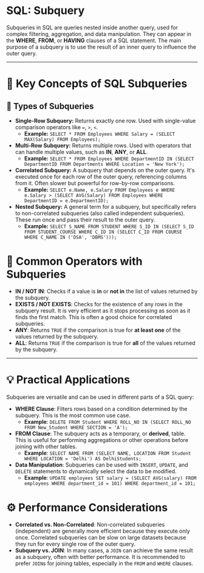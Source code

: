 # SQL: Subquery

Subqueries in SQL are queries nested inside another query, used for complex filtering, aggregation, and data manipulation. They can appear in the **WHERE**, **FROM**, or **HAVING** clauses of a SQL statement. The main purpose of a subquery is to use the result of an inner query to influence the outer query.

---

# 📝 Key Concepts of SQL Subqueries

## 📌 **Types of Subqueries**

- **Single-Row Subquery:** Returns exactly one row. Used with single-value comparison operators like `=`, `>`, `<`.
    - **Example:** `SELECT * FROM Employees WHERE Salary = (SELECT MAX(Salary) FROM Employees);`
- **Multi-Row Subquery:** Returns multiple rows. Used with operators that can handle multiple values, such as **IN**, **ANY**, or **ALL**.
    - **Example:** `SELECT * FROM Employees WHERE DepartmentID IN (SELECT DepartmentID FROM Departments WHERE Location = 'New York');`
- **Correlated Subquery:** A subquery that depends on the outer query. It's executed once for each row of the outer query, referencing columns from it. Often slower but powerful for row-by-row comparisons.
    - **Example:** `SELECT e.Name, e.Salary FROM Employees e WHERE e.Salary > (SELECT AVG(Salary) FROM Employees WHERE DepartmentID = e.DepartmentID);`
- **Nested Subquery:** A general term for a subquery, but specifically refers to non-correlated subqueries (also called independent subqueries). These run once and pass their result to the outer query.
    - **Example:** `SELECT S_NAME FROM STUDENT WHERE S_ID IN (SELECT S_ID FROM STUDENT_COURSE WHERE C_ID IN (SELECT C_ID FROM COURSE WHERE C_NAME IN ('DSA', 'DBMS')));`

# 📌 **Common Operators with Subqueries**

- **IN / NOT IN**: Checks if a value is **in** or **not in** the list of values returned by the subquery.
- **EXISTS / NOT EXISTS**: Checks for the existence of any rows in the subquery result. It is very efficient as it stops processing as soon as it finds the first match. This is often a good choice for correlated subqueries.
- **ANY**: Returns `TRUE` if the comparison is true for **at least one** of the values returned by the subquery.
- **ALL**: Returns `TRUE` if the comparison is true for **all** of the values returned by the subquery.

---

# 💡 Practical Applications

Subqueries are versatile and can be used in different parts of a SQL query:

- **WHERE Clause**: Filters rows based on a condition determined by the subquery. This is the most common use case.
    - **Example**: `DELETE FROM Student WHERE ROLL_NO IN (SELECT ROLL_NO FROM New_Student WHERE SECTION = 'A');`
- **FROM Clause**: The subquery acts as a temporary, or **derived**, table. This is useful for performing aggregations or other operations before joining with other tables.
    - **Example**: `SELECT NAME FROM (SELECT NAME, LOCATION FROM Student WHERE LOCATION = 'Delhi') AS DelhiStudents;`
- **Data Manipulation**: Subqueries can be used with `INSERT`, `UPDATE`, and `DELETE` statements to dynamically select the data to be modified.
    - **Example**: `UPDATE employees SET salary = (SELECT AVG(salary) FROM employees WHERE department_id = 101) WHERE department_id = 101;`

# ⚙️ Performance Considerations

- **Correlated vs. Non-Correlated**: Non-correlated subqueries (independent) are generally more efficient because they execute only once. Correlated subqueries can be slow on large datasets because they run for every single row of the outer query.
- **Subquery vs. JOIN**: In many cases, a `JOIN` can achieve the same result as a subquery, often with better performance. It is recommended to prefer `JOIN`s for joining tables, especially in the `FROM` and `WHERE` clauses.
